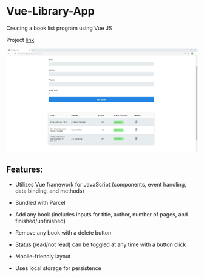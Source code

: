 # Vue-Library-App
Creating a book list program using Vue JS

Project [link](https://apcurran.github.io/vue-library-app/)

![Library App](https://github.com/apcurran/vue-library-app/blob/master/src/images/library-app.jpg)

## Features:

- Utilizes Vue framework for JavaScript (components, event handling, data binding, and methods)

- Bundled with Parcel

- Add any book (includes inputs for title, author, number of pages, and finished/unfinished)

- Remove any book with a delete button

- Status (read/not read) can be toggled at any time with a button click

- Mobile-friendly layout

- Uses local storage for persistence